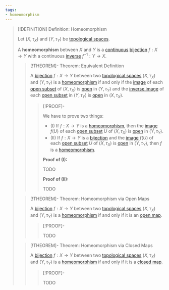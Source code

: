 ```yaml
---
tags:
- homeomorphism
---
```


>[!DEFINITION] Definition: Homeomorphism
>
>Let $(X, \tau_X)$ and $(Y,\tau_Y)$ be [topological spaces](../../Topological%20Space.md).
>
>A **homeomorphism** between $X$ and $Y$ is a [continuous](../Continuity.md#^continuity) [bijection](../../../Analysis/Functions/Types%20of%20Functions/Injection,%20Surjection,%20Bijection.md) $f: X \to Y$ with a continuous [inverse](../../../Analysis/Functions/Inverse%20Function.md) $f^{-1}: Y \to X$.
>
>>[!THEOREM]- Theorem: Equivalent Definition
>>
>>A [bijection](../../../Analysis/Functions/Types%20of%20Functions/Bijection.md) $f: X \to Y$ between two [topological spaces](../../Topological%20Space.md) $(X, \tau_X)$ and $(Y, \tau_Y)$ is a [homeomorphism](Homeomorphism.md) if and only if the [image](../../../Analysis/Functions/Image%20of%20a%20Function.md) of each [open subset](../../Topologies/Open%20Subset.md) of $(X, \tau_X)$ is [open](../../Topologies/Open%20Subset.md) in $(Y, \tau_Y)$ and the [inverse image](../../../Analysis/Functions/Inverse%20Image.md) of each [open subset](../../Topologies/Open%20Subset.md) in $(Y, \tau_Y)$ is [open](../../Topologies/Open%20Subset.md) in $(X, \tau_X)$.
>>
>>>[!PROOF]-
>>>
>>>We have to prove two things:
>>>- (I) If $f: X \to Y$ is a [homeomorphism](Homeomorphism.md), then the [image](../../../Analysis/Functions/Image%20of%20a%20Function.md) $f(U)$ of each [open subset](../../Topologies/Open%20Subset.md) $U$ of $(X, \tau_X)$ is [open](../../Topologies/Open%20Subset.md) in $(Y, \tau_Y)$.
>>>- (II) If $f: X \to Y$ is a [bijection](../../../Analysis/Functions/Types%20of%20Functions/Bijection.md) and the [image](../../../Analysis/Functions/Image%20of%20a%20Function.md) $f(U)$ of each [open subset](../../Topologies/Open%20Subset.md) $U$ of $(X, \tau_X)$ is [open](../../Topologies/Open%20Subset.md) in $(Y, \tau_Y)$, then $f$ is a [homeomorphism](Homeomorphism.md).
>>>
>>>**Proof of (I):**
>>>
>>>TODO
>>>
>>>**Proof of (II):**
>>>
>>>TODO
>>>
>
>
>>[!THEOREM]- Theorem: Homeomorphism via Open Maps
>>
>>A [bijection](../../../Analysis/Functions/Types%20of%20Functions/Bijection.md) $f: X \to Y$ between two [topological spaces](../../Topological%20Space.md) $(X, \tau_X)$ and $(Y, \tau_Y)$ is a [homeomorphism](Homeomorphism.md) if and only if it is an [open map](../../Maps/Open%20Map.md).
>>
>>>[!PROOF]-
>>>
>>>TODO
>>>
>>
>
>>[!THEOREM]- Theorem: Homeomorphism via Closed Maps
>>
>>A [bijection](../../../Analysis/Functions/Types%20of%20Functions/Bijection.md) $f: X \to Y$ between two [topological spaces](../../Topological%20Space.md) $(X, \tau_X)$ and $(Y, \tau_Y)$ is a [homeomorphism](Homeomorphism.md) if and only if it is a [closed map](../../Maps/Closed%20Map.md).
>>
>>>[!PROOF]-
>>>
>>>TODO
>>>
>>
>